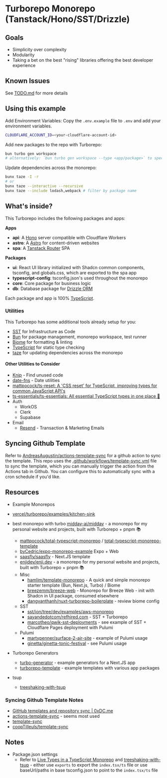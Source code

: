# Turborepo Monorepo (Tanstack/Hono/SST/Drizzle)

## Goals

- Simplicity over complexity
- Modularity
- Taking a bet on the best "rising" libraries offering the best developer experience

## Known Issues

See [TODO.md](./TODO.md) for more details

## Using this example

Add Environment Variables:
Copy the `.env.example` file to `.env` and add your environment variables.

```sh
CLOUDFLARE_ACCOUNT_ID=<your-cloudflare-account-id>
```

Add new packages to the repo with Turborepo:

```sh
bun turbo gen workspace
# alternatively: `bun turbo gen workspace --type <app/package>` to specify the type of package to create
```

Update dependencies across the monorepo:

```sh
bunx taze -I -r
# or
bunx taze --interactive --recursive
bunx taze --include lodash,webpack # filter by package name
```

## What's inside?

This Turborepo includes the following packages and apps:

 **Apps**

- **api**: A [Hono](https://hono.dev/) server compatible with Cloudflare Workers
- **astro**: A [Astro](https://astro.build/) for content-driven websites
- **spa**: A [Tanstack Router](https://tanstack.com/router) SPA

**Packages**

- **ui**: React UI library initialized with Shadcn common components, tsconfig, and globals.css, which are exported to the spa app
- **typescript-config**: tsconfig.json's used throughout the monorepo
- **core**: Core package for business logic
- **db**: Database package for [Drizzle ORM](https://drizzle.dev/)

Each package and app is 100% [TypeScript](https://www.typescriptlang.org/).

### Utilities

This Turborepo has some additional tools already setup for you:

- [SST](https://sst.dev/) for Infrastructure as Code
- [Bun](https://bun.sh/) for package management, monorepo workspace, test runner
- [Biome](https://biomejs.dev/) for formatting & linting
- [TypeScript](https://www.typescriptlang.org/) for static type checking
- [taze](https://github.com/antfu-collective/taze) for updating dependencies across the monorepo

#### Other Utilities to Consider

- [Knip](https://github.com/webpro/knip) - Find unused code
- [date-fns](https://date-fns.org/) - Date utilities
- [mattpocock/ts-reset: A 'CSS reset' for TypeScript, improving types for common JavaScript API's](https://github.com/mattpocock/ts-reset)
- [ts-essentials/ts-essentials: All essential TypeScript types in one place 🤙](https://github.com/ts-essentials/ts-essentials)
- Auth
  - WorkOS
  - Clerk
  - Supabase
- Email
  - [Resend](https://resend.com/) - Transaction & Marketing Emails

## Syncing Github Template

Refer to [AndreasAugustin/actions-template-sync](https://github.com/AndreasAugustin/actions-template-sync) for a github action to sync the template. This repo uses the [.github/workflows/template-sync.yml](./.github/workflows/template-sync.yml) file to sync the template, which you can manually trigger the action from the Actions tab in Github. You can configure this to automatically sync with a cron schedule if you'd like.

## Resources

- Example Monorepos

- [vercel/turborepo/examples/kitchen-sink](https://github.com/vercel/turborepo/tree/ca29f0fa75ad2cf4c9640e8ffdef406e63961472/examples/kitchen-sink)
- best monorepo with turbo [midday-ai/midday](https://github.com/midday-ai/midday) - a monorepo for my personal website and projects, built with Turborepo + pnpm 📚
  - [mattpocock/total-typescript-monorepo](https://github.com/mattpocock/total-typescript-monorepo) / [total-typescript-monorepo-template](https://github.com/mattpocock/total-typescript-monorepo-template)
  - [byCedric/expo-monorepo-example](https://github.com/byCedric/expo-monorepo-example) Expo + Web
  - [saasfly/saasfly](https://github.com/saasfly/saasfly) - Next.JS template
  - [enjidev/enji.dev](https://github.com/enjidev/enji.dev) - a monorepo for my personal website and projects, built with Turborepo + pnpm 📚
  - Misc
    - [hamlim/template-monorepo](https://github.com/hamlim/template-monorepo) - A quick and simple monorepo starter template (Bun, Next.js, Turbo) / Biome
    - [breezemm/breeze-web](https://github.com/breezemm/breeze-web) - Monorepo for Breeze Web - init with Shadcn in UI package, consumed elsewhere
    - [dangvanthanh/nuxt-turborepo-boilerplate](https://github.com/dangvanthanh/nuxt-turborepo-boilerplate) - review biome config
  - SST
    - [sst/ion/tree/dev/examples/aws-monorepo](https://github.com/sst/ion/tree/dev/examples/aws-monorepo)
    - [sayandedotcom/refhired.com](https://github.com/sayandedotcom/refhired.com) - SST + Turborepo
    - [marcotheo/qwik-sst-deployments](https://github.com/marcotheo/qwik-sst-deployments) - see example of SST + Cloudflare Pages deployment with Pulumi
  - Pulumi
    - [martypenner/surface-2-air-site](https://github.com/martypenner/surface-2-air-site) - example of Pulumi usage
    - [ginetta/ginetta-tonic-festival](https://github.com/ginetta/ginetta-tonic-festival/blob/bcbefd4b3acf6df100b687295f73fc469b984e55/infrastructure/package.json) - see Pulumi usage

- Turborepo Generators
  - [turbo-generator](https://github.com/eXodes/turbo-generator) - example generators for a Next.JS app
  - [turborepo-template](https://github.com/dhoniaridho/turborepo-template/tree/main/turbo/generators) - example templates with various app packages

- tsup
  - [treeshaking-with-tsup](https://dorshinar.me/posts/treeshaking-with-tsup)

### Syncing Github Template Notes

- [GitHub templates and repository sync | 0xDC.me](https://0xdc.me/blog/github-templates-and-repository-sync/)
- [actions-template-sync](https://github.com/AndreasAugustin/actions-template-sync) - seems most used
- [template-sync](https://github.com/template-tools/template-sync)
- [coopTilleuls/template-sync](https://github.com/coopTilleuls/template-sync)

## Notes

- Package.json settings
  - Refer to [Live Types in a TypeScript Monorepo](https://colinhacks.com/essays/live-types-typescript-monorepo?q=1) and [treeshaking-with-tsup](https://dorshinar.me/posts/treeshaking-with-tsup) - either use `exports` to export the `index.tsx/ts` file or use baseUrl/paths in base tsconfig.json to point to the `index.tsx/ts` file

